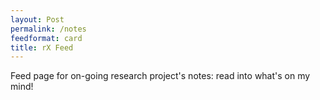 ```yaml
---
layout: Post
permalink: /notes
feedformat: card
title: rX Feed
---
```


Feed page for on-going research project's notes: read into what's on my mind! 